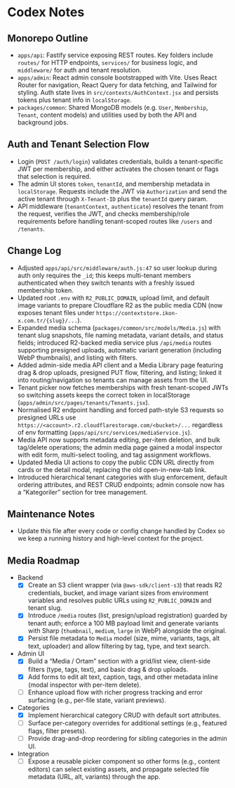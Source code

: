 # Codex Notes

## Monorepo Outline
- `apps/api`: Fastify service exposing REST routes. Key folders include `routes/` for HTTP endpoints, `services/` for business logic, and `middleware/` for auth and tenant resolution.
- `apps/admin`: React admin console bootstrapped with Vite. Uses React Router for navigation, React Query for data fetching, and Tailwind for styling. Auth state lives in `src/contexts/AuthContext.jsx` and persists tokens plus tenant info in `localStorage`.
- `packages/common`: Shared MongoDB models (e.g. `User`, `Membership`, `Tenant`, content models) and utilities used by both the API and background jobs.

## Auth and Tenant Selection Flow
- Login (`POST /auth/login`) validates credentials, builds a tenant-specific JWT per membership, and either activates the chosen tenant or flags that selection is required.
- The admin UI stores `token`, `tenantId`, and membership metadata in `localStorage`. Requests include the JWT via `Authorization` and send the active tenant through `X-Tenant-ID` plus the `tenantId` query param.
- API middleware (`tenantContext`, `authenticate`) resolves the tenant from the request, verifies the JWT, and checks membership/role requirements before handling tenant-scoped routes like `/users` and `/tenants`.

## Change Log
- Adjusted `apps/api/src/middleware/auth.js:47` so user lookup during auth only requires the `_id`; this keeps multi-tenant members authenticated when they switch tenants with a freshly issued membership token.
- Updated root `.env` with `R2_PUBLIC_DOMAIN`, upload limit, and default image variants to prepare Cloudflare R2 as the public media CDN (now exposes tenant files under `https://contextstore.ikon-x.com.tr/{slug}/...`).
- Expanded media schema (`packages/common/src/models/Media.js`) with tenant slug snapshots, file naming metadata, variant details, and status fields; introduced R2-backed media service plus `/api/media` routes supporting presigned uploads, automatic variant generation (including WebP thumbnails), and listing with filters.
- Added admin-side media API client and a Media Library page featuring drag & drop uploads, presigned PUT flow, filtering, and listing; linked it into routing/navigation so tenants can manage assets from the UI.
- Tenant picker now fetches memberships with fresh tenant-scoped JWTs so switching assets keeps the correct token in localStorage (`apps/admin/src/pages/tenants/Tenants.jsx`).
- Normalised R2 endpoint handling and forced path-style S3 requests so presigned URLs use `https://<account>.r2.cloudflarestorage.com/<bucket>/...` regardless of env formatting (`apps/api/src/services/mediaService.js`).
- Media API now supports metadata editing, per-item deletion, and bulk tag/delete operations; the admin media page gained a modal inspector with edit form, multi-select tooling, and tag assignment workflows.
- Updated Media UI actions to copy the public CDN URL directly from cards or the detail modal, replacing the old open-in-new-tab link.
- Introduced hierarchical tenant categories with slug enforcement, default ordering attributes, and REST CRUD endpoints; admin console now has a “Kategoriler” section for tree management.

## Maintenance Notes
- Update this file after every code or config change handled by Codex so we keep a running history and high-level context for the project.

## Media Roadmap
- Backend
  - [x] Create an S3 client wrapper (via `@aws-sdk/client-s3`) that reads R2 credentials, bucket, and image variant sizes from environment variables and resolves public URLs using `R2_PUBLIC_DOMAIN` and tenant slug.
  - [x] Introduce `/media` routes (list, presign/upload registration) guarded by tenant auth; enforce a 100 MB payload limit and generate variants with Sharp (`thumbnail`, `medium`, `large` in WebP) alongside the original.
  - [x] Persist file metadata to `Media` model (size, mime, variants, tags, alt text, uploader) and allow filtering by tag, type, and text search.
- Admin UI
  - [x] Build a “Media / Ortam” section with a grid/list view, client-side filters (type, tags, text), and basic drag & drop uploads.
  - [x] Add forms to edit alt text, caption, tags, and other metadata inline (modal inspector with per-item delete).
  - [ ] Enhance upload flow with richer progress tracking and error surfacing (e.g., per-file state, variant previews).
- Categories
  - [x] Implement hierarchical category CRUD with default sort attributes.
  - [ ] Surface per-category overrides for additional settings (e.g., featured flags, filter presets).
  - [ ] Provide drag-and-drop reordering for sibling categories in the admin UI.
- Integration
  - [ ] Expose a reusable picker component so other forms (e.g., content editors) can select existing assets, and propagate selected file metadata (URL, alt, variants) through the app.
